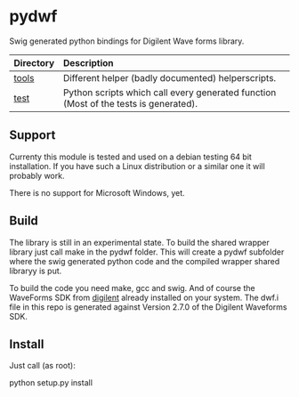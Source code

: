 pydwf
=====

Swig generated python bindings for Digilent Wave forms library.

| Directory   | Description                                                                                       |
| ------------|:--------------------------------------------------------------------------------------------------|
| [tools]     | Different helper (badly documented) helperscripts.                                                |
| [test]      | Python scripts which call every generated function (Most of the tests is generated).              |


Support
-------
Currenty this module is tested and used on a debian testing 64 bit installation. If you have such a Linux distribution or a similar one it will probably work.

There is no support for Microsoft Windows, yet.

Build
-----
The library is still in an experimental state. To build the shared wrapper library just call make in the pydwf folder. This will create a pydwf subfolder where the swig generated python code and the compiled wrapper shared libraryy is put.

To build the code you need make, gcc and swig. And of course the WaveForms SDK from [digilent] already installed on your system. The dwf.i file in this repo is generated against Version 2.7.0 of the Digilent Waveforms SDK.

Install
-------
Just call (as root):

python setup.py install 

[tools]: https://github.com/tobbad/pydwf/tree/master/tools
[test]: https://github.com/tobbad/pydwf/tree/master/test
[waveforms]: http://www.digilentinc.com/Products/Detail.cfm?NavPath=2,66,849&Prod=WAVEFORMS
[digilent]: http://www.digilentinc.com/
